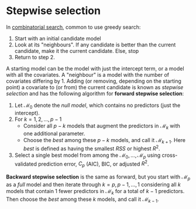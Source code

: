# Stepwise selection

In [combinatorial search](202211171401.md), common to use greedy search:
1. Start with an initial candidate model
2. Look at its "neighbours". If any candidate is better than the current
   candidate, make it the current candidate. Else, stop
3. Return to step 2.

A starting model can be the model with just the intercept term, or a model with
all the covariates. A "neighbour" is a model with the number of covariates
differing by 1. Adding (or removing, depending on the starting point) a
covariate to (or from) the current candidate is known as *stepwise selection*
and has the following algorithm for **forward stepwise selection**:

1. Let $\mathcal{M}_0$ denote the *null model*, which contains no predictors
   (just the intercept).
2. For $k = 1, 2, \ldots, p - 1$
    * Consider all $p - k$ models that augment the predictors in $\mathcal{M}_k$
    with one additional parameter.
    * Choose the *best* among these $p - k$ models, and call it
    $\mathcal{M}_{k+1}$. Here *best* is defined as having the smallest $RSS$ or
    highest $R^2$.
3. Select a single best model from among the $\mathcal{M}_0, \ldots, \mathcal{M}_{p}$
   using cross-validated prediction error, $C_p$ (AIC), BIC, or adjusted $R^2$.

**Backward stepwise selection** is the same as forward, but you start with $\mathcal{M}_p$ as a *full* model and then iterate through
$k = p, p - 1, \ldots, 1$ considering all $k$ models that contain 1 fewer
predictors in $\mathcal{M}_k$ for a total of $k - 1$ predictors. Then choose the
*best* among these $k$ models, and call it $\mathcal{M}_{k-1}$.
